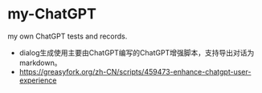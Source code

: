 # my-ChatGPT
my own ChatGPT tests and records.
* dialog生成使用主要由ChatGPT编写的ChatGPT增强脚本，支持导出对话为markdown。
* https://greasyfork.org/zh-CN/scripts/459473-enhance-chatgpt-user-experience
